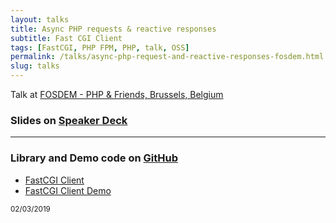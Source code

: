 ```yaml
---
layout: talks
title: Async PHP requests & reactive responses
subtitle: Fast CGI Client
tags: [FastCGI, PHP FPM, PHP, talk, OSS]
permalink: /talks/async-php-request-and-reactive-responses-fosdem.html
slug: talks
---
```

 
Talk at [FOSDEM - PHP & Friends, Brussels, Belgium](https://fosdem.org/2019/) 
  
### Slides on [Speaker Deck](https://speakerdeck.com/hollodotme)

<script async class="speakerdeck-embed" data-id="cce887b08c76478c9ee8ca6a72c8d476" data-ratio="1.77777777777778" src="//speakerdeck.com/assets/embed.js"></script>

---

### Library and Demo code on [GitHub](https://github.com/hollodotme)

* [FastCGI Client](https://github.com/hollodotme/fast-cgi-client)
* [FastCGI Client Demo](https://github.com/hollodotme/fast-cgi-client-demo)

<small>02/03/2019</small>

